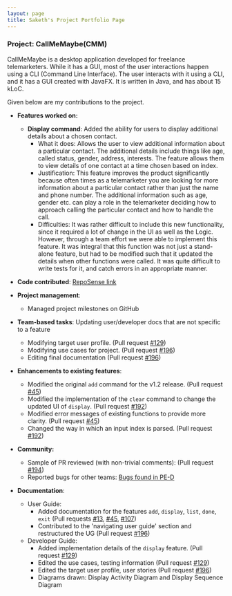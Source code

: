 ```yaml
---
layout: page
title: Saketh's Project Portfolio Page
---
```


### Project: CallMeMaybe(CMM)

CallMeMaybe is a desktop application developed for freelance telemarketers.
While it has a GUI, most of the user interactions happen using a CLI (Command Line Interface).
The user interacts with it using a CLI, and it has a GUI created with JavaFX. It is written in Java, and has about 15 kLoC.

Given below are my contributions to the project.

* **Features worked on:**
  * **Display command**: Added the ability for users to display additional details about a chosen contact.
      * What it does: Allows the user to view additional information about a particular contact. The additional details include things like
        age, called status, gender, address, interests. The feature allows them to view details of one contact at a time chosen based on index. 
      * Justification: This feature improves the product significantly because often times as a telemarketer you are looking for more information 
        about a particular contact rather than just the name and phone number. The additional information such as age, gender etc. can play a role
        in the telemarketer deciding how to approach calling the particular contact and how to handle the call. 
      * Difficulties: It was rather difficult to include this new functionality, since it required a lot of change in the UI as well as the Logic.
        However, through a team effort we were able to implement this feature. It was integral that this function was not just a stand-alone feature,
        but had to be modified such that it updated the details when other functions were called. It was quite difficult to write tests for it, and 
        catch errors in an appropriate manner. 


* **Code contributed**: [RepoSense link](https://nus-cs2103-ay2122s1.github.io/tp-dashboard/?search=&sort=totalCommits&sortWithin=totalCommits%20dsc&timeframe=commit&mergegroup=&groupSelect=groupByRepos&breakdown=true&checkedFileTypes=docs~functional-code~test-code~other&since=2021-09-17&tabOpen=true&tabType=authorship&tabAuthor=loose-bus-change&tabRepo=AY2122S1-CS2103T-T13-4%2Ftp%5Bmaster%5D&authorshipIsMergeGroup=false&authorshipFileTypes=docs~functional-code~test-code~other&authorshipIsBinaryFileTypeChecked=false)

* **Project management**:
    * Managed project milestones on GitHub


<div style="page-break-after: always;"></div>


* **Team-based tasks**: Updating user/developer docs that are not specific to a feature
    * Modifying target user profile. (Pull request [#129](https://github.com/AY2122S1-CS2103T-T13-4/tp/pull/129))
    * Modifying use cases for project. (Pull request [#196](https://github.com/AY2122S1-CS2103T-T13-4/tp/pull/196))
    * Editing final documentation (Pull request [#196](https://github.com/AY2122S1-CS2103T-T13-4/tp/pull/196))


* **Enhancements to existing features**:
    * Modified the original `add` command for the v1.2 release. (Pull request [#45](https://github.com/AY2122S1-CS2103T-T13-4/tp/pull/45))
    * Modified the implementation of the `clear` command to change the updated UI of `display`. (Pull request [#192](https://github.com/AY2122S1-CS2103T-T13-4/tp/pull/182))
    * Modified error messages of existing functions to provide more clarity. (Pull request [#45](https://github.com/AY2122S1-CS2103T-T13-4/tp/pull/192))
    * Changed the way in which an input index is parsed. (Pull request [#192](https://github.com/AY2122S1-CS2103T-T13-4/tp/pull/192))


* **Community:** 
    * Sample of PR reviewed (with non-trivial comments): (Pull request [#194](https://github.com/AY2122S1-CS2103T-T13-4/tp/pull/194))
    * Reported bugs for other teams: [Bugs found in PE-D](https://github.com/loose-bus-change/ped/issues)


* **Documentation**:
    * User Guide:
        * Added documentation for the features `add`, `display`, `list`, `done`, `exit`
          (Pull requests [#13](https://github.com/AY2122S1-CS2103T-T13-4/tp/pull/13), [#45](https://github.com/AY2122S1-CS2103T-T13-4/tp/pull/45),
          [#107](https://github.com/AY2122S1-CS2103T-T13-4/tp/pull/107))
        * Contributed to the 'navigating user guide' section and restructured the UG (Pull request [#196](https://github.com/AY2122S1-CS2103T-T13-4/tp/pull/196))
    * Developer Guide:
        * Added implementation details of the `display` feature. (Pull request [#129](https://github.com/AY2122S1-CS2103T-T13-4/tp/pull/129))
        * Edited the use cases, testing information (Pull request [#129](https://github.com/AY2122S1-CS2103T-T13-4/tp/pull/129))
        * Edited the target user profile, user stories (Pull request [#196](https://github.com/AY2122S1-CS2103T-T13-4/tp/pull/196))
        * Diagrams drawn: Display Activity Diagram  and Display Sequence Diagram
